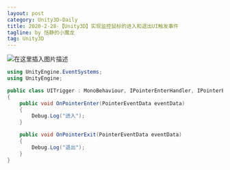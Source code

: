 ```yaml
---
layout: post
category: Unity3D-Daily
title: 2020-2-28-【Unity3D】实现监控鼠标的进入和退出UI触发事件
tagline: by 恬静的小魔龙
tag: Unity3D
---
```


![在这里插入图片描述](https://img-blog.csdnimg.cn/20181213112720331.png?x-oss-process=image/watermark,type_ZmFuZ3poZW5naGVpdGk,shadow_10,text_aHR0cHM6Ly9ibG9nLmNzZG4ubmV0L3E3NjQ0MjQ1Njc=,size_16,color_FFFFFF,t_70)

```csharp
using UnityEngine.EventSystems;
using UnityEngine;

public class UITrigger : MonoBehaviour, IPointerEnterHandler, IPointerExitHandler
{
    public void OnPointerEnter(PointerEventData eventData)
    {
        Debug.Log("进入");
    }

    public void OnPointerExit(PointerEventData eventData)
    {
        Debug.Log("退出");
    }
}

```

